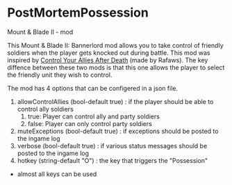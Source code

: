 # PostMortemPossession
Mount &amp; Blade II - mod

This Mount &amp; Blade II: Bannerlord mod allows you to take control of friendly soldiers when the player gets knocked out during battle.
This mod was inspired by [Control Your Allies After Death](https://www.nexusmods.com/mountandblade2bannerlord/mods/407) (made by Rafaws). The key diffence between these two mods is that this one allows the player to select the friendly unit they wish to control.

The mod has 4 options that can be configered in a json file.
1. allowControlAllies (bool-default true) : if the player should be able to control ally soldiers
   1. true: Player can control ally and party soldiers
   2. false: Player can only control party soldiers
2. muteExceptions (bool-default true) : if exceptions should be posted to the ingame log
3. verbose (bool-default true) : if various status messages should be posted to the ingame log
4. hotkey (string-default "O") : the key that triggers the "Possession"
  * almost all keys can be used
